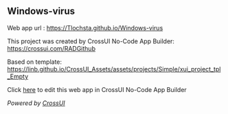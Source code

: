 ## Windows-virus
Web app url : https://Tlochsta.github.io/Windows-virus

This project was created by CrossUI No-Code App Builder: https://crossui.com/RADGithub

Based on template: https://linb.github.io/CrossUI_Assets/assets/projects/Simple/xui_project_tpl_Empty

Click [here](https://crossui.com/RADGithub/#!from=github&owner=Tlochsta&repo=Windows-virus) to edit this web app in CrossUI No-Code App Builder

<i>Powered by [CrossUI](https://crossui.com)</i>
